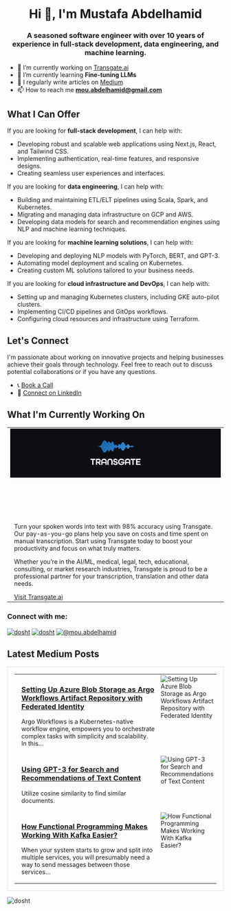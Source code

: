 
<h1 align="center">Hi 👋, I'm Mustafa Abdelhamid</h1>
<h3 align="center">A seasoned software engineer with over 10 years of experience in full-stack development, data engineering, and machine learning.</h3>


- 🔭 I’m currently working on [Transgate.ai](https://www.transgate.ai)
- 🌱 I’m currently learning **Fine-tuning LLMs**
- 📝 I regularly write articles on [Medium](https://medium.com/@mou.abdelhamid)
- 📫 How to reach me **mou.abdelhamid@gmail.com**

## What I Can Offer

If you are looking for **full-stack development**, I can help with:
- Developing robust and scalable web applications using Next.js, React, and Tailwind CSS.
- Implementing authentication, real-time features, and responsive designs.
- Creating seamless user experiences and interfaces.

If you are looking for **data engineering**, I can help with:
- Building and maintaining ETL/ELT pipelines using Scala, Spark, and Kubernetes.
- Migrating and managing data infrastructure on GCP and AWS.
- Developing data models for search and recommendation engines using NLP and machine learning techniques.

If you are looking for **machine learning solutions**, I can help with:
- Developing and deploying NLP models with PyTorch, BERT, and GPT-3.
- Automating model deployment and scaling on Kubernetes.
- Creating custom ML solutions tailored to your business needs.

If you are looking for **cloud infrastructure and DevOps**, I can help with:
- Setting up and managing Kubernetes clusters, including GKE auto-pilot clusters.
- Implementing CI/CD pipelines and GitOps workflows.
- Configuring cloud resources and infrastructure using Terraform.

## Let's Connect

I'm passionate about working on innovative projects and helping businesses achieve their goals through technology. Feel free to reach out to discuss potential collaborations or if you have any questions.

- 📞 [Book a Call](https://yourcalendlylink.com)
- 💼 [Connect on LinkedIn](https://www.linkedin.com/in/mustafa-profile)

## What I'm Currently Working On

<table>
  <tr>
    <td style="vertical-align: top;" align="center" height="200" width="1000">
      <a href="https://www.transgate.ai/">
        <img src="https://raw.githubusercontent.com/dosht/dosht/main/images/transgate.png" alt="Transgate.ai Logo">
      </a>
    </td>
  </tr>
  <tr>
    <td style="vertical-align: top; padding-left: 16px;">
      <p>Turn your spoken words into text with 98% accuracy using Transgate. Our pay-as-you-go plans help you save on costs and time spent on manual transcription. Start using Transgate today to boost your productivity and focus on what truly matters.</p>
      <p>Whether you’re in the AI/ML, medical, legal, tech, educational, consulting, or market research industries, Transgate is proud to be a professional partner for your transcription, translation and other data needs.</p>
      <a href="https://transgate.ai">Visit Transgate.ai</a>
    </td>
  </tr>
</table>



<h3 align="left">Connect with me:</h3>
<p align="left">
  <a href="https://twitter.com/dosht" target="blank"><img align="center" src="https://raw.githubusercontent.com/rahuldkjain/github-profile-readme-generator/master/src/images/icons/Social/twitter.svg" alt="dosht" height="30" width="40" /></a>
  <a href="https://linkedin.com/in/dosht" target="blank"><img align="center" src="https://raw.githubusercontent.com/rahuldkjain/github-profile-readme-generator/master/src/images/icons/Social/linked-in-alt.svg" alt="dosht" height="30" width="40" /></a>
  <a href="https://medium.com/@mou.abdelhamid" target="blank"><img align="center" src="https://raw.githubusercontent.com/rahuldkjain/github-profile-readme-generator/master/src/images/icons/Social/medium.svg" alt="@mou.abdelhamid" height="30" width="40" /></a>
</p>

## Latest Medium Posts

<table style="border: 1px solid #ddd; padding: 16px; margin-top: 16px; width: 100%;">
  <tr>
    <td style="vertical-align: top; padding-left: 16px;" width="658">
      <h3><a href="https://medium.com/@mou.abdelhamid/post-1">Setting Up Azure Blob Storage as Argo Workflows Artifact Repository with Federated Identity</a></h3>
      <p>Argo Workflows is a Kubernetes-native workflow engine, empowers you to orchestrate complex tasks with simplicity and scalability. In this…</p>
    </td>
    <td style="vertical-align: top;">
      <img alt="Setting Up Azure Blob Storage as Argo Workflows Artifact Repository with Federated Identity" class="bw ni" src="https://miro.medium.com/v2/resize:fill:160:107/1*ShH1r3GlcRB4Riurttm5TQ.jpeg" width="160" height="107" loading="lazy">
    </td>
  </tr>
  <tr>
    <td style="vertical-align: top; padding-left: 16px;" width="658">
      <h3><a href="https://medium.com/@mou.abdelhamid/post-1">Using GPT-3 for Search and Recommendations of Text Content</a></h3>
      <p>Utilize cosine similarity to find similar documents.</p>
    </td>
    <td style="vertical-align: top;">
      <img alt="Using GPT-3 for Search and Recommendations of Text Content" class="bw ni" src="https://miro.medium.com/v2/resize:fill:160:107/1*zvcIbpMhvCAUNEPX9b3xFg.png" width="160" height="107" loading="lazy">
    </td>
  </tr>
  <tr>
    <td style="vertical-align: top; padding-left: 16px;" width="658">
      <h3><a href="https://medium.com/@mou.abdelhamid/post-1">How Functional Programming Makes Working With Kafka Easier?</a></h3>
      <p>When your system starts to grow and split into multiple services, you will presumably need a way to send messages between those services…</p>
    </td>
    <td style="vertical-align: top;">
      <img alt="How Functional Programming Makes Working With Kafka Easier?" class="bw ni" src="https://miro.medium.com/v2/resize:fill:160:107/1*NyoxBNfhGWcjlTuuPQ_TxA.png" width="160" height="107" loading="lazy">
    </td>
  </tr>
</table>


<!-- <h3 align="left">Languages and Tools:</h3>

<p align="left">
  <a href="https://aws.amazon.com" target="_blank" rel="noreferrer"> <img src="https://raw.githubusercontent.com/devicons/devicon/master/icons/amazonwebservices/amazonwebservices-original-wordmark.svg" alt="aws" width="40" height="40"/> </a>
  <a href="https://azure.microsoft.com/en-in/" target="_blank" rel="noreferrer"> <img src="https://www.vectorlogo.zone/logos/microsoft_azure/microsoft_azure-icon.svg" alt="azure" width="40" height="40"/> </a>
  <a href="https://www.cypress.io" target="_blank" rel="noreferrer"> <img src="https://raw.githubusercontent.com/simple-icons/simple-icons/6e46ec1fc23b60c8fd0d2f2ff46db82e16dbd75f/icons/cypress.svg" alt="cypress" width="40" height="40"/> </a>
  <a href="https://www.figma.com/" target="_blank" rel="noreferrer"> <img src="https://www.vectorlogo.zone/logos/figma/figma-icon.svg" alt="figma" width="40" height="40"/> </a>
  <a href="https://firebase.google.com/" target="_blank" rel="noreferrer"> <img src="https://www.vectorlogo.zone/logos/firebase/firebase-icon.svg" alt="firebase" width="40" height="40"/> </a>
  <a href="https://cloud.google.com" target="_blank" rel="noreferrer"> <img src="https://www.vectorlogo.zone/logos/google_cloud/google_cloud-icon.svg" alt="gcp" width="40" height="40"/> </a>
  <a href="https://www.adobe.com/in/products/illustrator.html" target="_blank" rel="noreferrer"> <img src="https://www.vectorlogo.zone/logos/adobe_illustrator/adobe_illustrator-icon.svg" alt="illustrator" width="40" height="40"/> </a>
  <a href="https://jestjs.io" target="_blank" rel="noreferrer"> <img src="https://www.vectorlogo.zone/logos/jestjsio/jestjsio-icon.svg" alt="jest" width="40" height="40"/> </a>
  <a href="https://kubernetes.io" target="_blank" rel="noreferrer"> <img src="https://www.vectorlogo.zone/logos/kubernetes/kubernetes-icon.svg" alt="kubernetes" width="40" height="40"/> </a>
  <a href="https://www.mongodb.com/" target="_blank" rel="noreferrer"> <img src="https://raw.githubusercontent.com/devicons/devicon/master/icons/mongodb/mongodb-original-wordmark.svg" alt="mongodb" width="40" height="40"/> </a>
  <a href="https://nextjs.org/" target="_blank" rel="noreferrer"> <img src="https://cdn.worldvectorlogo.com/logos/nextjs-2.svg" alt="nextjs" width="40" height="40"/> </a>
  <a href="https://nodejs.org" target="_blank" rel="noreferrer"> <img src="https://raw.githubusercontent.com/devicons/devicon/master/icons/nodejs/nodejs-original-wordmark.svg" alt="nodejs" width="40" height="40"/> </a>
  <a href="https://pandas.pydata.org/" target="_blank" rel="noreferrer"> <img src="https://raw.githubusercontent.com/devicons/devicon/2ae2a900d2f041da66e950e4d48052658d850630/icons/pandas/pandas-original.svg" alt="pandas" width="40" height="40"/> </a>
  <a href="https://www.photoshop.com/en" target="_blank" rel="noreferrer"> <img src="https://raw.githubusercontent.com/devicons/devicon/master/icons/photoshop/photoshop-line.svg" alt="photoshop" width="40" height="40"/> </a>
  <a href="https://www.postgresql.org" target="_blank" rel="noreferrer"> <img src="https://raw.githubusercontent.com/devicons/devicon/master/icons/postgresql/postgresql-original-wordmark.svg" alt="postgresql" width="40" height="40"/> </a>
  <a href="https://pytorch.org/" target="_blank" rel="noreferrer"> <img src="https://www.vectorlogo.zone/logos/pytorch/pytorch-icon.svg" alt="pytorch" width="40" height="40"/> </a>
  <a href="https://reactjs.org/" target="_blank" rel="noreferrer"> <img src="https://raw.githubusercontent.com/devicons/devicon/master/icons/react/react-original-wordmark.svg" alt="react" width="40" height="40"/> </a>
  <a href="https://www.typescriptlang.org/" target="_blank" rel="noreferrer"> <img src="https://raw.githubusercontent.com/devicons/devicon/master/icons/typescript/typescript-original.svg" alt="typescript" width="40" height="40"/> </a>
</p> -->
<!-- <p>&nbsp;<img align="center" src="https://github-readme-stats.vercel.app/api?username=dosht&show_icons=true&locale=en" alt="dosht" /></p> -->
<p><img align="left" src="https://github-readme-stats.vercel.app/api/top-langs?username=dosht&show_icons=true&locale=en&layout=compact" alt="dosht" /></p>
<!-- <p><img align="center" src="https://github-readme-streak-stats.herokuapp.com/?user=dosht&" alt="dosht" /></p> -->
